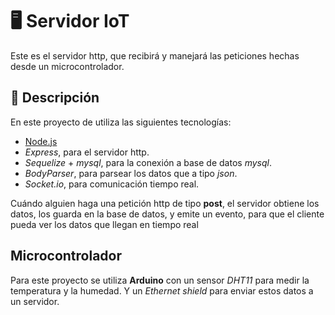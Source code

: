# 🖥 Servidor IoT

Este es el servidor http, que recibirá y manejará las peticiones hechas desde un microcontrolador.

## 🎉 Descripción

En este proyecto de utiliza las siguientes tecnologías:

- [Node.js](https://nodejs.org)
- *Express*, para el servidor http.
- *Sequelize* + *mysql*, para la conexión a base de datos _mysql_.
- *BodyParser*, para parsear los datos que a tipo _json_.
- *Socket.io*, para comunicación tiempo real.

Cuándo alguien haga una petición http de tipo **post**, el servidor obtiene los datos, los guarda en la base de datos, y emite un evento, para que el cliente pueda ver los datos que llegan en tiempo real

## Microcontrolador

Para este proyecto se utiliza **Arduino** con un sensor _DHT11_ para medir la temperatura y la humedad. Y un _Ethernet shield_ para enviar estos datos a un servidor.